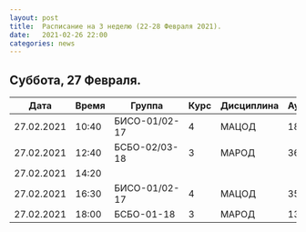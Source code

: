 ```yaml
---
layout: post
title:  Расписание на 3 неделю (22-28 Февраля 2021).
date:   2021-02-26 22:00
categories: news
---
```


## Суббота, 27 Февраля.

| Дата          | Время   | Группа        | Курс | Дисциплина  | Аудитория |
| ------------- | ------- | ------------- | ---- | ----------- | --------- |
|27.02.2021     |10:40    |БИСО-01/02-17  |4     |МАЦОД        |188.3      |
|27.02.2021     |12:40    |БСБО-02/03-18  |3     |МАРОД        |369        |
|27.02.2021     |14:20    |               |      |             |           |
|27.02.2021     |16:30    |БИСО-01/02-17  |4     |МАЦОД        |358        |
|27.02.2021     |18:00    |БСБО-01-18     |3     |МАРОД        |130        |
